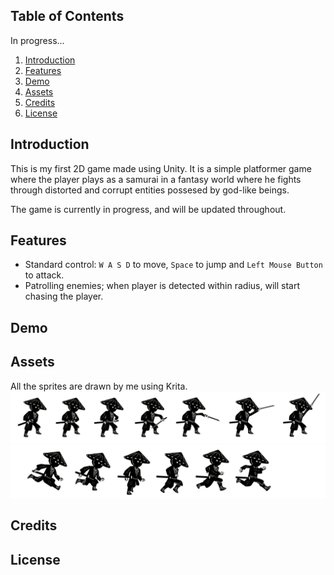## Table of Contents

In progress...

1. [Introduction](#introduction)
2. [Features](#features)
3. [Demo](#demo)
4. [Assets](#assets)
5. [Credits](#credits)
6. [License](#license)

## Introduction

This is my first 2D game made using Unity. It is a simple platformer game where the player plays as a samurai in a fantasy world
where he fights through distorted and corrupt entities possesed by god-like beings.

The game is currently in progress, and will be updated throughout.

## Features

- Standard control: `W A S D` to move, `Space` to jump and `Left Mouse Button` to attack.
- Patrolling enemies; when player is detected within radius, will start chasing the player.

## Demo


## Assets
All the sprites are drawn by me using Krita.
![img](Assets/Player/Attack.png)
![img](Assets/Player/Running.png)


## Credits


## License
